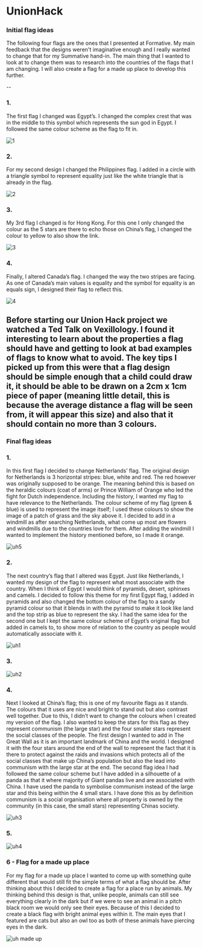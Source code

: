 # UnionHack

###   Initial flag ideas

The following four flags are the ones that I presented at Formative. My main feedback that the designs weren't imaginative enough and I really wanted to change that for my Summative hand-in. The main thing that I wanted to look at to change them was to research into the countries of the flags that I am changing. I will also create a flag for a made up place to develop this further.

--

### 1. 
The first flag I changed was Egypt’s. I changed the complex crest that was in the middle to this symbol which represents the sun god in Egypt. I followed the same colour scheme as the flag to fit in.

![1](https://cloud.githubusercontent.com/assets/22593770/19627497/cc538440-993f-11e6-8680-ad1c939b61a8.jpg) 

### 2. 
For my second design I changed the Philippines flag. I added in a circle with a triangle symbol to represent equality just like the white triangle that is already in the flag.

![2](https://cloud.githubusercontent.com/assets/22593770/19627510/1a856516-9940-11e6-85eb-cebf249db172.jpg)

### 3.
My 3rd flag I changed is for Hong Kong. For this one I only changed the colour as the 5 stars are there to echo those on China’s flag, I changed the colour to yellow to also show the link.

![3](https://cloud.githubusercontent.com/assets/22593770/19627518/45e02070-9940-11e6-9b97-b122fd2c3e1b.jpg)

### 4. 
Finally, I altered Canada’s flag. I changed the way the two stripes are facing. As one of Canada’s main values is equality and the symbol for equality is an equals sign, I designed their flag to reflect this.

![4](https://cloud.githubusercontent.com/assets/22593770/19627541/0a21fb7a-9941-11e6-8cbb-38780d5f8980.jpg)

Before starting our Union Hack project we watched a Ted Talk on Vexillology. I found it interesting to learn about the properties a flag should have and getting to look at bad examples of flags to know what to avoid. The key tips I picked up from this were that a flag design should be simple enough that a child could draw it, it should be able to be drawn on a 2cm x 1cm piece of paper (meaning little detail, this is because the average distance a flag will be seen from, it will appear this size) and also that it should contain no more than 3 colours. 
 -- 
 
### Final flag ideas

### 1.
In this first flag I decided to change Netherlands’ flag. The original design for Netherlands is 3 horizontal stripes: blue, white and red. The red however was originally supposed to be orange. The meaning behind this is based on the heraldic colours (coat of arms) or Prince William of Orange who led the fight for Dutch independence. Including the history, I wanted my flag to have relevance to the Netherlands. The colour scheme of my flag (green & blue) is used to represent the image itself; I used these colours to show the image of a patch of grass and the sky above it. I decided to add in a windmill as after searching Netherlands, what come up most are flowers and windmills due to the countries love for them. After adding the windmill I wanted to implement the history mentioned before, so I made it orange. 

![uh5](https://cloud.githubusercontent.com/assets/22593770/20721695/ae724ac2-b65b-11e6-90a0-2777799a8354.jpg)

### 2. 
The next country’s flag that I altered was Egypt. Just like Netherlands, I wanted my design of the flag to represent what most associate with the country. When I think of Egypt I would think of pyramids, desert, sphinxes and camels. I decided to follow this theme for my first Egypt flag, I added in pyramids and also changed the bottom colour of the flag to a sandy pyramid colour so that it blends in with the pyramid to make it look like land and the top strip as blue to represent the sky. I had the same idea for the second one but I kept the same colour scheme of Egypt’s original flag but added in camels to, to show more of relation to the country as people would automatically associate with it. 

![uh1](https://cloud.githubusercontent.com/assets/22593770/20721691/ae656bb8-b65b-11e6-9281-440082af0f34.jpg)

### 3.

![uh2](https://cloud.githubusercontent.com/assets/22593770/20721692/ae6eed1e-b65b-11e6-9e92-0c422393e5ad.jpg)

### 4. 
Next I looked at China’s flag; this is one of my favourite flags as it stands. The colours that it uses are nice and bright to stand out but also contrast well together. Due to this, I didn’t want to change the colours when I created my version of the flag. I also wanted to keep the stars for this flag as they represent communism (the large star) and the four smaller stars represent the social classes of the people. The first design I wanted to add in The Great Wall as it is an important landmark of China and the world. I designed it with the four stars around the end of the wall to represent the fact that it is there to protect against the raids and invasions which protects all of the social classes that make up China’s population but also the lead into communism with the large star at the end. The second flag idea I had followed the same colour scheme but I have added in a silhouette of a panda as that it where majority of Giant pandas live and are associated with China. I have used the panda to symbolise communism instead of the large star and this being within the 4 small stars. I have done this as by definition communism is a social organisation where all property is owned by the community (in this case, the small stars) representing Chinas society. 

![uh3](https://cloud.githubusercontent.com/assets/22593770/20721693/ae6fb26c-b65b-11e6-8b62-8b43265b7814.jpg)


### 5. 
![uh4](https://cloud.githubusercontent.com/assets/22593770/20721694/ae70b0a4-b65b-11e6-8c70-c7d5b18ec8f9.jpg)

### 6 - Flag for a made up place 
For my flag for a made up place I wanted to come up with something quite different that would still fit the simple terms of what a flag should be. After thinking about this I decided to create a flag for a place run by animals. My thinking behind this design is that, unlike people, animals can still see everything clearly in the dark but if we were to see an animal in a pitch black room we would only see their eyes. Because of this I decided to create a black flag with bright animal eyes within it. The main eyes that I featured are cats but also an owl too as both of these animals have piercing eyes in the dark. 

![uh made up](https://cloud.githubusercontent.com/assets/22593770/20721690/ae50fe12-b65b-11e6-8338-4b1af00eb63c.jpg)

